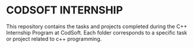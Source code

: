 # CODSOFT INTERNSHIP
This repository contains the tasks and projects completed during the C++ Internship Program at CodSoft. Each folder corresponds to a specific task or project related to c++ programming.
